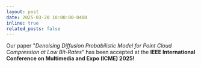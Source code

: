 ```yaml
---
layout: post
date: 2025-03-20 10:00:00-0400
inline: true
related_posts: false
---
```


Our paper "*Denoising Diffusion Probabilistic Model for Point Cloud Compression at Low Bit-Rates*" has been accepted at the **IEEE International Conference on Multimedia and Expo (ICME) 2025!**